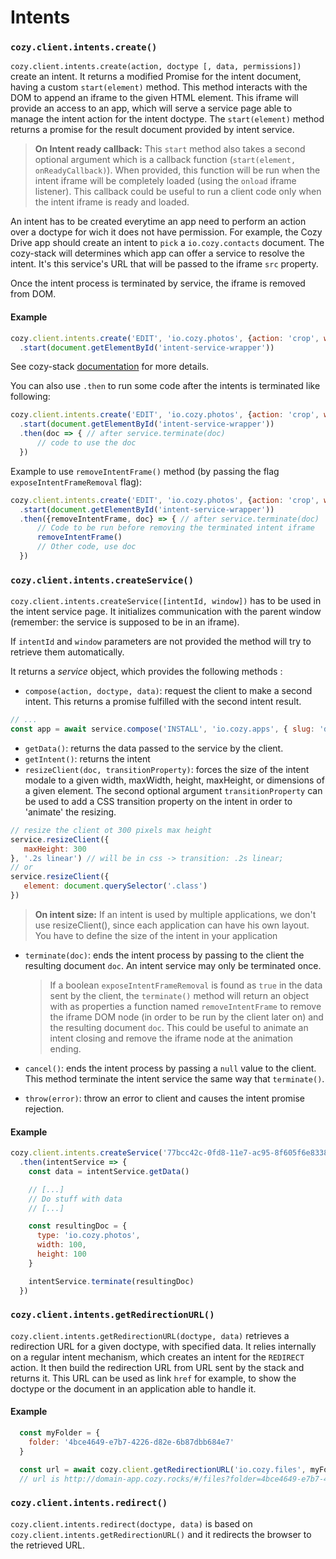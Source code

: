 # Intents

### `cozy.client.intents.create()`

`cozy.client.intents.create(action, doctype [, data, permissions])` create an intent. It returns a modified Promise for the intent document, having a custom `start(element)` method. This method interacts with the DOM to append an iframe to the given HTML element. This iframe will provide an access to an app, which will serve a service page able to manage the intent action for the intent doctype. The `start(element)` method returns a promise for the result document provided by intent service.

> __On Intent ready callback:__ This `start` method also takes a second optional argument which is a callback function (`start(element, onReadyCallback)`). When provided, this function will be run when the intent iframe will be completely loaded (using the `onload` iframe listener). This callback could be useful to run a client code only when the intent iframe is ready and loaded.

An intent has to be created everytime an app need to perform an action over a doctype for wich it does not have permission. For example, the Cozy Drive app should create an intent to `pick` a `io.cozy.contacts` document. The cozy-stack will determines which app can offer a service to resolve the intent. It's this service's URL that will be passed to the iframe `src` property.

Once the intent process is terminated by service, the iframe is removed from DOM.

#### Example
```js
cozy.client.intents.create('EDIT', 'io.cozy.photos', {action: 'crop', width: 100, height: 100})
  .start(document.getElementById('intent-service-wrapper'))
```

See cozy-stack [documentation](https://docs.cozy.io/en/cozy-stack/intents/) for more details.

You can also use `.then` to run some code after the intents is terminated like following:

```js
cozy.client.intents.create('EDIT', 'io.cozy.photos', {action: 'crop', width: 100, height: 100})
  .start(document.getElementById('intent-service-wrapper'))
  .then(doc => { // after service.terminate(doc)
      // code to use the doc
  })
```

Example to use `removeIntentFrame()` method (by passing the flag `exposeIntentFrameRemoval` flag):
```js
cozy.client.intents.create('EDIT', 'io.cozy.photos', {action: 'crop', width: 100, height: 100, exposeIntentFrameRemoval: true})
  .start(document.getElementById('intent-service-wrapper'))
  .then({removeIntentFrame, doc} => { // after service.terminate(doc)
      // Code to be run before removing the terminated intent iframe
      removeIntentFrame()
      // Other code, use doc
  })
```

### `cozy.client.intents.createService()`

`cozy.client.intents.createService([intentId, window])` has to be used in the intent service page. It initializes communication with the parent window (remember: the service is supposed to be in an iframe).

If `intentId` and `window` parameters are not provided the method will try to retrieve them automatically.

It returns a *service* object, which provides the following methods :
 * `compose(action, doctype, data)`: request the client to make a second intent. This returns a promise fulfilled with the second intent result.
 ```js
// ...
const app = await service.compose('INSTALL', 'io.cozy.apps', { slug: 'drive' })
 ```
 * `getData()`: returns the data passed to the service by the client.
 * `getIntent()`: returns the intent
 * `resizeClient(doc, transitionProperty)`: forces the size of the intent modale to a given width, maxWidth, height, maxHeight, or dimensions of a given element. The second optional argument `transitionProperty` can be used to add a CSS transition property on the intent in order to 'animate' the resizing.
 ```js
 // resize the client ot 300 pixels max height
 service.resizeClient({
    maxHeight: 300
}, '.2s linear') // will be in css -> transition: .2s linear;
 // or
 service.resizeClient({
    element: document.querySelector('.class')
 })
 ```

> __On intent size:__ If an intent is used by multiple applications, we don't use resizeClient(), since each application can have his own layout. You have to define the size of the intent in your application


 * `terminate(doc)`: ends the intent process by passing to the client the resulting document `doc`. An intent service may only be terminated once.
   > If a boolean `exposeIntentFrameRemoval` is found as `true` in the data sent by the client, the `terminate()` method will return an object with as properties a function named `removeIntentFrame` to remove the iframe DOM node (in order to be run by the client later on) and the resulting document `doc`. This could be useful to animate an intent closing and remove the iframe node at the animation ending.

 * `cancel()`: ends the intent process by passing a `null` value to the client. This method terminate the intent service the same way that `terminate()`.
 * `throw(error)`: throw an error to client and causes the intent promise rejection.

#### Example
```js
cozy.client.intents.createService('77bcc42c-0fd8-11e7-ac95-8f605f6e8338', window)
  .then(intentService => {
    const data = intentService.getData()

    // [...]
    // Do stuff with data
    // [...]

    const resultingDoc = {
      type: 'io.cozy.photos',
      width: 100,
      height: 100
    }

    intentService.terminate(resultingDoc)
  })
```

### `cozy.client.intents.getRedirectionURL()`

`cozy.client.intents.getRedirectionURL(doctype, data)` retrieves a redirection URL for a given doctype, with specified data. It relies internally on a regular intent mechanism, which creates an intent for the `REDIRECT` action. It then build the redirection URL from URL sent by the stack and returns it. This URL can be used as link `href` for example, to show the doctype or the document in an application able to handle it.

#### Example
```jsx
  const myFolder = {
    folder: '4bce4649-e7b7-4226-d82e-6b87dbb684e7'
  }

  const url = await cozy.client.getRedirectionURL('io.cozy.files', myFolder)
  // url is http://domain-app.cozy.rocks/#/files?folder=4bce4649-e7b7-4226-d82e-6b87dbb684e7
```

### `cozy.client.intents.redirect()`

`cozy.client.intents.redirect(doctype, data)` is based on `cozy.client.intents.getRedirectionURL()` and it redirects the browser to the retrieved URL.
